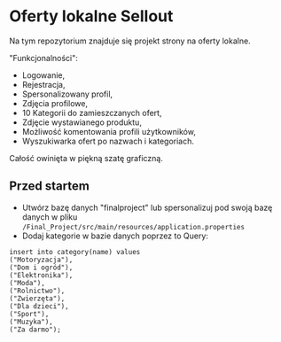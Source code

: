 <h1>Oferty lokalne Sellout</h1>

Na tym repozytorium znajduje się projekt strony na oferty lokalne.

"Funkcjonalności":

* Logowanie,
* Rejestracja,
* Spersonalizowany profil,
* Zdjęcia profilowe,
* 10 Kategorii do zamieszczanych ofert,
* Zdjęcie wystawianego produktu,
* Możliwość komentowania profili użytkowników,
* Wyszukiwarka ofert po nazwach i kategoriach.

Całość owinięta w piękną szatę graficzną.

<h2>Przed startem</h2>

* Utwórz bazę danych "finalproject" lub spersonalizuj pod swoją bazę danych w pliku ```/Final_Project/src/main/resources/application.properties```
* Dodaj kategorie w bazie danych poprzez to Query:
```
insert into category(name) values
("Motoryzacja"),
("Dom i ogród"),
("Elektronika"),
("Moda"),
("Rolnictwo"),
("Zwierzęta"),
("Dla dzieci"),
("Sport"),
("Muzyka"),
("Za darmo");
```